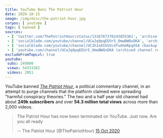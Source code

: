 ```yaml
---
title: YouTube Bans The Patriot Hour
date: 2020-10-15
image: /img/misc/the-patriot-hour.jpg
corpos: [ youtube ]
tags: [ banned ]
sources:
 - [ 'twitter.com/ThePatriotHour/status/1316767376243855361', 'archive.is/JEp14' ]
 - [ 'socialblade.com/youtube/channel/UCwJq9pqEEUr5_OmwBWQxDKA', 'archive.is/winCF' ]
 - [ 'socialblade.com/youtube/channel/UC1h1a4IkUVc4fumhmRpqXSA (backup channel)', 'archive.is/Par9T' ]
 - [ 'youtube.com/channel/UCwJq9pqEEUr5_OmwBWQxDKA (archived channel removal notice)', 'archive.is/4IcZy/image' ]
excludeFromTopLvl: true
youtube:
 subs: 249000
 views: 54331582
 videos: 2051
---
```


YouTube banned [_The Patriot Hour_](https://thepatriothour.com/),
a political commentary channel, in an attempt to purge channels that the
platform claimed were spreading "harmful conspiracy theories." The two and a
half year old channel had about **249k subscribers** and over **54.3 million
total views** across more than 2,000 videos.

> The Patriot Hour has now been terminated on YouTube. Just now. Are you all
> ready
>
> -- The Patriot Hour (@ThePatriotHour) [15 Oct 2020](https://archive.is/JEp14)
